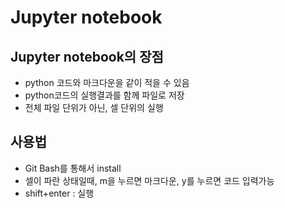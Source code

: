 # Jupyter notebook
## Jupyter notebook의 장점
- python 코드와 마크다운을 같이 적을 수 있음
- python코드의 실행결과를 함께 파일로 저장
- 전체 파일 단위가 아닌, 셀 단위의 실행
## 사용법
- Git Bash를 통해서 install
- 셀이 파란 상태일때, m을 누르면 마크다운, y를 누르면 코드 입력가능
- shift+enter : 실행
